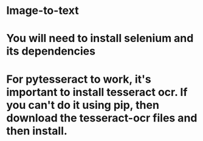 # Image-to-text

# You will need to install selenium and its dependencies

# For pytesseract to work, it's important to install tesseract ocr. If you can't do it using pip, then download the tesseract-ocr files and then install.
